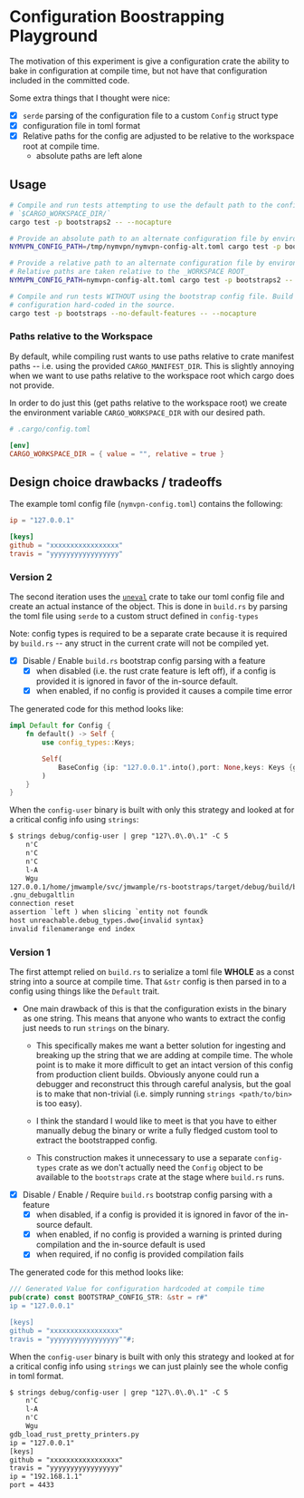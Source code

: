 # Configuration Boostrapping Playground

The motivation of this experiment is give a configuration crate the ability to bake in configuration
at compile time, but not have that configuration included in the committed code.

Some extra things that I thought were nice:

- [x] `serde` parsing of the configuration file to a custom `Config` struct type
- [x] configuration file in toml format
- [x] Relative paths for the config are adjusted to be relative to the workspace root at compile time.
  - absolute paths are left alone

## Usage

```sh
# Compile and run tests attempting to use the default path to the configuration file:
# `$CARGO_WORKSPACE_DIR/`
cargo test -p bootstraps2 -- --nocapture

# Provide an absolute path to an alternate configuration file by environment variable.
NYMVPN_CONFIG_PATH=/tmp/nymvpn/nymvpn-config-alt.toml cargo test -p bootstraps2 -- --nocapture

# Provide a relative path to an alternate configuration file by environment variable.
# Relative paths are taken relative to the _WORKSPACE ROOT_
NYMVPN_CONFIG_PATH=nymvpn-config-alt.toml cargo test -p bootstraps2 -- --nocapture

# Compile and run tests WITHOUT using the bootstrap config file. Build using a static constant
# configuration hard-coded in the source.
cargo test -p bootstraps --no-default-features -- --nocapture
```

### Paths relative to the Workspace

By default, while compiling rust wants to use paths relative to crate manifest paths --
i.e. using the provided `CARGO_MANIFEST_DIR`. This is slightly annoying when we want to
use paths relative to the workspace root which cargo does not provide.

In order to do just this (get paths relative to the workspace root) we create the environment
variable `CARGO_WORKSPACE_DIR` with our desired path.

```toml
# .cargo/config.toml

[env]
CARGO_WORKSPACE_DIR = { value = "", relative = true }
```

## Design choice drawbacks / tradeoffs

The example toml config file (`nymvpn-config.toml`) contains the following:

```toml
ip = "127.0.0.1"

[keys]
github = "xxxxxxxxxxxxxxxxx"
travis = "yyyyyyyyyyyyyyyyy"
```

### Version 2

The second iteration uses the [`uneval`](https://docs.rs/uneval/latest/uneval/) crate to take our toml config file and
create an actual instance of the object. This is done in `build.rs` by parsing the toml file using `serde` to a custom
struct defined in `config-types`

Note: config types is required to be a separate crate because it is required by `build.rs` -- any struct in the current crate will not be compiled yet.

- [x] Disable / Enable `build.rs` bootstrap config parsing with a feature
  - [x] when disabled (i.e. the rust crate feature is left off), if a config is provided it is ignored in favor of the in-source default.
  - [x] when enabled, if no config is provided it causes a compile time error

The generated code for this method looks like:

```rs
impl Default for Config {
    fn default() -> Self {
        use config_types::Keys;

        Self(
            BaseConfig {ip: "127.0.0.1".into(),port: None,keys: Keys {github: "xxxxxxxxxxxxxxxxx".into(),travis: Some("yyyyyyyyyyyyyyyyy".into())}}
        )
    }
}
```

When the `config-user` binary is built with only this strategy and looked at for a critical config info using `strings`:

```txt
$ strings debug/config-user | grep "127\.0\.0\.1" -C 5
    n'C
    n'C
    n'C
    l-A
    Wgu
127.0.0.1/home/jmwample/svc/jmwample/rs-bootstraps/target/debug/build/bootstraps2-064e47eac25b3893/out/default.rsxxxxxxxxxxxxxxxxxyyyyyyyyyyyyyyyyy
.gnu_debugaltlin
connection reset
assertion `left ) when slicing `entity not foundk
host unreachable.debug_types.dwo{invalid syntax}
invalid filenamerange end index
```


### Version 1

The first attempt relied on `build.rs` to serialize a toml file **WHOLE** as a const string into a source at
compile time. That `&str` config is then parsed in to a config using things like the `Default` trait.

- One main drawback of this is that the configuration exists in the binary as one string. This means that anyone who
wants to extract the config just needs to run `strings` on the binary.

  - This specifically makes me want a better solution for ingesting and breaking up the string that we are adding at
    compile time. The whole point is to make it more difficult to get an intact version of this config from production
    client builds. Obviously anyone could run a debugger and reconstruct this through careful analysis, but the goal is
    to make that non-trivial (i.e. simply running `strings <path/to/bin>` is too easy).

  - I think the standard I would like to meet is that you have to either manually debug the binary or write a fully
    fledged custom tool to extract the bootstrapped config.

  - This construction makes it unnecessary to use a separate `config-types` crate as we don't actually need the `Config`
    object to be available to the `bootstraps` crate at the stage where `build.rs` runs.

- [x] Disable / Enable / Require `build.rs` bootstrap config parsing with a feature
  - [x] when disabled, if a config is provided it is ignored in favor of the in-source default.
  - [x] when enabled, if no config is provided a warning is printed during compilation and the in-source default is used
  - [x] when required, if no config is provided compilation fails

The generated code for this method looks like:

```rs
/// Generated Value for configuration hardcoded at compile time
pub(crate) const BOOTSTRAP_CONFIG_STR: &str = r#"
ip = "127.0.0.1"

[keys]
github = "xxxxxxxxxxxxxxxxx"
travis = "yyyyyyyyyyyyyyyyy""#;
```

When the `config-user` binary is built with only this strategy and looked at for a critical config info using `strings` we can just plainly see the whole config in toml format.

```txt
$ strings debug/config-user | grep "127\.0\.0\.1" -C 5
    n'C
    l-A
    n'C
    Wgu
gdb_load_rust_pretty_printers.py
ip = "127.0.0.1"
[keys]
github = "xxxxxxxxxxxxxxxxx"
travis = "yyyyyyyyyyyyyyyyy"
ip = "192.168.1.1"
port = 4433
```

